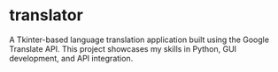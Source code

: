 # translator
A Tkinter-based language translation application built using the Google Translate API. This project showcases my skills in Python, GUI development, and API integration.
